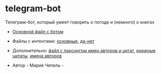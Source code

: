 # telegram-bot
Телеграм-бот, который умеет говорить о погоде и (немного) о книгах

- [Основной файл с ботом](https://github.com/piratesdragon/telegram-bot/blob/901cc5f4fc4b2a41ca2143861e535e278cb599bf/telegram_bot_final.ipynb) 
- Файлы с интентами: [основные](https://github.com/piratesdragon/telegram-bot/blob/901cc5f4fc4b2a41ca2143861e535e278cb599bf/intents.json), [да-нет](https://github.com/piratesdragon/telegram-bot/blob/main/my_intents.json)
- Дополнительно: [файл с парсингом имен авторов и цитат](https://github.com/piratesdragon/telegram-bot/blob/3726b3cdf1fe985713a11f5c047eb6d9661144e2/parsing_of_quotes_and_authors.ipynb), [книжные цитаты](https://github.com/piratesdragon/telegram-bot/blob/3726b3cdf1fe985713a11f5c047eb6d9661144e2/quotes_reading.txt), [имена авторов](https://github.com/piratesdragon/telegram-bot/blob/3726b3cdf1fe985713a11f5c047eb6d9661144e2/authors_surnames.txt)

- Автор - Мария Чепель -

